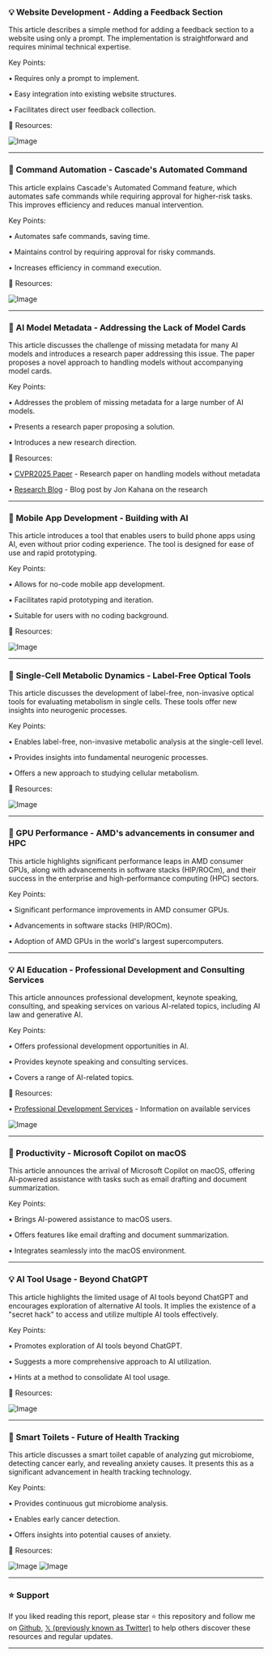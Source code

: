 ### 💡 Website Development - Adding a Feedback Section

This article describes a simple method for adding a feedback section to a website using only a prompt.  The implementation is straightforward and requires minimal technical expertise.

Key Points:

•  Requires only a prompt to implement.


•  Easy integration into existing website structures.


•  Facilitates direct user feedback collection.


🔗 Resources:

![Image](https://pbs.twimg.com/amplify_video_thumb/1895052611729997824/img/XkQzZd8LZzpbYES0.jpg)


---

### 🤖 Command Automation - Cascade's Automated Command

This article explains Cascade's Automated Command feature, which automates safe commands while requiring approval for higher-risk tasks. This improves efficiency and reduces manual intervention.

Key Points:

•  Automates safe commands, saving time.


•  Maintains control by requiring approval for risky commands.


•  Increases efficiency in command execution.


🔗 Resources:

![Image](https://pbs.twimg.com/amplify_video_thumb/1895052973799038976/img/rbYI1r1_GZtMX8lz.jpg)


---

### 🤖 AI Model Metadata - Addressing the Lack of Model Cards

This article discusses the challenge of missing metadata for many AI models and introduces a research paper addressing this issue.  The paper proposes a novel approach to handling models without accompanying model cards.

Key Points:

•  Addresses the problem of missing metadata for a large number of AI models.


•  Presents a research paper proposing a solution.


•  Introduces a new research direction.


🔗 Resources:

• [CVPR2025 Paper](http://horwitz.ai/probex) - Research paper on handling models without metadata

• [Research Blog](http://jonkahana.github.io/probelog/) - Blog post by Jon Kahana on the research


---

### 🚀 Mobile App Development - Building with AI

This article introduces a tool that enables users to build phone apps using AI, even without prior coding experience. The tool is designed for ease of use and rapid prototyping.

Key Points:

•  Allows for no-code mobile app development.


•  Facilitates rapid prototyping and iteration.


•  Suitable for users with no coding background.


🔗 Resources:

![Image](https://pbs.twimg.com/media/GkyVsnjaoAUzzF5?format=jpg&name=small)


---

### 🤖 Single-Cell Metabolic Dynamics - Label-Free Optical Tools

This article discusses the development of label-free, non-invasive optical tools for evaluating metabolism in single cells.  These tools offer new insights into neurogenic processes.

Key Points:

• Enables label-free, non-invasive metabolic analysis at the single-cell level.


• Provides insights into fundamental neurogenic processes.


• Offers a new approach to studying cellular metabolism.


🔗 Resources:

![Image](https://pbs.twimg.com/media/Gk0LXzrXEAE7_70?format=jpg&name=small)


---

### 🤖 GPU Performance - AMD's advancements in consumer and HPC

This article highlights significant performance leaps in AMD consumer GPUs, along with advancements in software stacks (HIP/ROCm), and their success in the enterprise and high-performance computing (HPC) sectors.

Key Points:

• Significant performance improvements in AMD consumer GPUs.


• Advancements in software stacks (HIP/ROCm).


• Adoption of AMD GPUs in the world's largest supercomputers.


---

### 💡 AI Education - Professional Development and Consulting Services

This article announces professional development, keynote speaking, consulting, and speaking services on various AI-related topics, including AI law and generative AI.

Key Points:

• Offers professional development opportunities in AI.


• Provides keynote speaking and consulting services.


• Covers a range of AI-related topics.


🔗 Resources:

• [Professional Development Services](https://bit.ly/thriveineduPD) -  Information on available services


![Image](https://pbs.twimg.com/media/Gk0LROKWYAAdwlj?format=jpg&name=small)


---

### 🚀 Productivity - Microsoft Copilot on macOS

This article announces the arrival of Microsoft Copilot on macOS, offering AI-powered assistance with tasks such as email drafting and document summarization.

Key Points:

• Brings AI-powered assistance to macOS users.


• Offers features like email drafting and document summarization.


• Integrates seamlessly into the macOS environment.



---

### 💡 AI Tool Usage - Beyond ChatGPT

This article highlights the limited usage of AI tools beyond ChatGPT and encourages exploration of alternative AI tools.  It implies the existence of a "secret hack" to access and utilize multiple AI tools effectively.

Key Points:

•  Promotes exploration of AI tools beyond ChatGPT.


•  Suggests a more comprehensive approach to AI utilization.


•  Hints at a method to consolidate AI tool usage.


🔗 Resources:

![Image](https://pbs.twimg.com/media/Gkx1Euha8AAFTpy?format=jpg&name=small)


---

### 🤖 Smart Toilets - Future of Health Tracking

This article discusses a smart toilet capable of analyzing gut microbiome, detecting cancer early, and revealing anxiety causes.  It presents this as a significant advancement in health tracking technology.

Key Points:

•  Provides continuous gut microbiome analysis.


•  Enables early cancer detection.


•  Offers insights into potential causes of anxiety.


🔗 Resources:

![Image](https://pbs.twimg.com/media/GkzotgbbwAAH61Q?format=png&name=small)
![Image](https://pbs.twimg.com/media/GkzouIRXcAkXvW9?format=png&name=900x900)


---

### ⭐️ Support

If you liked reading this report, please star ⭐️ this repository and follow me on [Github](https://github.com/Drix10), [𝕏 (previously known as Twitter)](https://x.com/DRIX_10_) to help others discover these resources and regular updates.

---